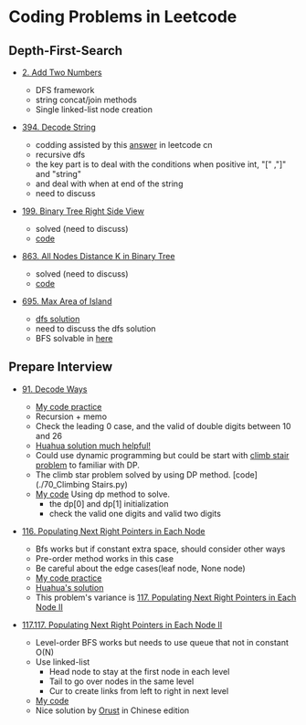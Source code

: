 # Coding Problems in Leetcode

## Depth-First-Search
- [2. Add Two Numbers](https://leetcode.com/problems/add-two-numbers/)
    - DFS framework
    - string concat/join methods
    - Single linked-list node creation 

- [394. Decode String](https://leetcode.com/problems/decode-string/)
    - codding assisted by this [answer](https://leetcode-cn.com/problems/decode-string/solution/decode-string-fu-zhu-zhan-fa-di-gui-fa-by-jyd/) in leetcode cn
    - recursive dfs
    - the key part is to deal with the conditions when positive int, "[" ,"]" and "string"
    - and deal with when at end of the string
    - need to discuss

- [199. Binary Tree Right Side View](https://leetcode.com/problems/binary-tree-right-side-view/)
    - solved (need to discuss)
    - [code](./199_binary_tree_right_side_view.py)

- [863. All Nodes Distance K in Binary Tree](https://leetcode.com/problems/all-nodes-distance-k-in-binary-tree/)
    - solved (need to discuss)
    - [code](./863_all_nodes_distance_k_binary_tree.py)

- [695. Max Area of Island](https://leetcode.com/problems/max-area-of-island/)
    - [dfs solution](./695_max_area_island_dfs.py)
    - need to discuss the dfs solution
    - BFS solvable in [here](./695_Max_Area_of_Island_bfs.py) 
    
## Prepare Interview
- [91. Decode Ways](https://leetcode.com/problems/decode-ways/)
    - [My code practice](./91_decode_ways.py)
    - Recursion + memo 
    - Check the leading 0 case, and the valid of double digits between 10 and 26
    - [Huahua solution much helpful!](https://www.youtube.com/watch?v=OjEHST4SXfE)
    - Could use dynamic programming but could be start with [climb stair problem](https://leetcode.com/problems/climbing-stairs/) to familiar with DP.
    - The climb star problem solved by using DP method. [code](./70_Climbing Stairs.py)
    - [My code](./lc_91_decode_way_dp.py) Using dp method to solve.
        - the dp[0] and dp[1] initialization 
        - check the valid one digits and valid two digits

- [116. Populating Next Right Pointers in Each Node](https://leetcode.com/problems/populating-next-right-pointers-in-each-node/)
    - Bfs works but if constant extra space, should consider other ways
    - Pre-order method works in this case
    - Be careful about the edge cases(leaf node, None node)
    - [My code practice](./116_populate_next_right_pointer_each_node.py)
    - [Huahua's solution ](https://www.youtube.com/watch?v=YNu143ZN4qU)
    - This problem's variance is [117. Populating Next Right Pointers in Each Node II](https://leetcode.com/problems/populating-next-right-pointers-in-each-node-ii/)

- [117.117. Populating Next Right Pointers in Each Node II](https://leetcode.com/problems/populating-next-right-pointers-in-each-node-ii/)
    - Level-order BFS works but needs to use queue that not in constant O(N)
    - Use linked-list
        - Head node to stay at the first node in each level
        - Tail to go over nodes in the same level
        - Cur to create links from left to right in next level
    - [My code](./117_pop_next_right_point_tree2.py)
    - Nice solution by [Orust](https://leetcode-cn.com/problems/populating-next-right-pointers-in-each-node-ii/solution/117-tian-chong-mei-ge-jie-dian-de-xia-yi-ge-you-11/) in Chinese edition